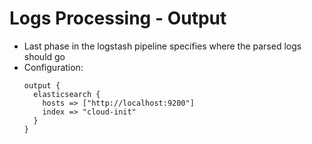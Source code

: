 # Logs Processing - Output

* Last phase in the logstash pipeline specifies where the parsed logs should go
* Configuration:
  ```
  output {
    elasticsearch {
      hosts => ["http://localhost:9200"]
      index => "cloud-init"
    }
  }
  ```



